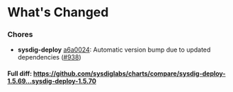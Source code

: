 # What's Changed

### Chores
- **sysdig-deploy** [a6a0024](https://github.com/sysdiglabs/charts/commit/a6a0024b48766f498c33aee8fd1cf013b8e5f048): Automatic version bump due to updated dependencies ([#938](https://github.com/sysdiglabs/charts/issues/938))

#### Full diff: https://github.com/sysdiglabs/charts/compare/sysdig-deploy-1.5.69...sysdig-deploy-1.5.70
